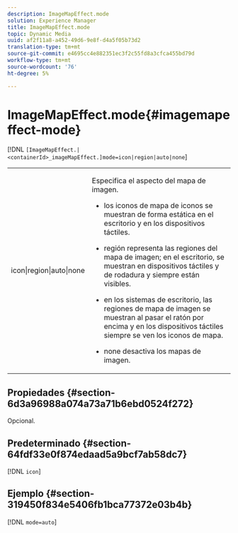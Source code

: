 ```yaml
---
description: ImageMapEffect.mode
solution: Experience Manager
title: ImageMapEffect.mode
topic: Dynamic Media
uuid: af2f11a8-a452-49d6-9e8f-d4a5f05b73d2
translation-type: tm+mt
source-git-commit: e4695cc4e882351ec3f2c55fd8a3cfca455bd79d
workflow-type: tm+mt
source-wordcount: '76'
ht-degree: 5%

---
```



# ImageMapEffect.mode{#imagemapeffect-mode}

[!DNL `[ImageMapEffect.|<containerId>_imageMapEffect.]mode=icon|region|auto|none`]

<table id="table_4A3D7D66D76A403199303155318D0DE1"> 
 <tbody> 
  <tr> 
   <td colname="col1"> <p> <span class="codeph"> icon|region|auto|none  </span> </p> </td> 
   <td colname="col2"> <p>Especifica el aspecto del mapa de imagen. </p> <p> 
     <ul id="ul_DDA49C152718486E853213E6FC2182B2"> 
      <li id="li_18F86AB4D2F544319CCDF7BE376ABA53"> <p> <span class="codeph"> los iconos de  </span> mapa de iconos se muestran de forma estática en el escritorio y en los dispositivos táctiles. </p> </li> 
      <li id="li_F8832681CDD6456E9147A37C99BAFFED"> <p> <span class="codeph"> región  </span> representa las regiones del mapa de imagen; en el escritorio, se muestran en dispositivos táctiles y de rodadura y siempre están visibles. </p> </li> 
      <li id="li_9F7DD686E8104AEB944505363F433C0F"> <p> <span class="codeph"> en los sistemas  </span> de escritorio, las regiones de mapa de imagen se muestran al pasar el ratón por encima y en los dispositivos táctiles siempre se ven los iconos de mapa. </p> </li> 
      <li id="li_7CB644F3A029480293B46F44FF8D03B6"> <p> <span class="codeph"> none  </span> desactiva los mapas de imagen. </p> </li> 
     </ul> </p> </td> 
  </tr> 
 </tbody> 
</table>

## Propiedades {#section-6d3a96988a074a73a71b6ebd0524f272}

Opcional.

## Predeterminado {#section-64fdf33e0f874edaad5a9bcf7ab58dc7}

[!DNL `icon`]

## Ejemplo {#section-319450f834e5406fb1bca77372e03b4b}

[!DNL `mode=auto`]
